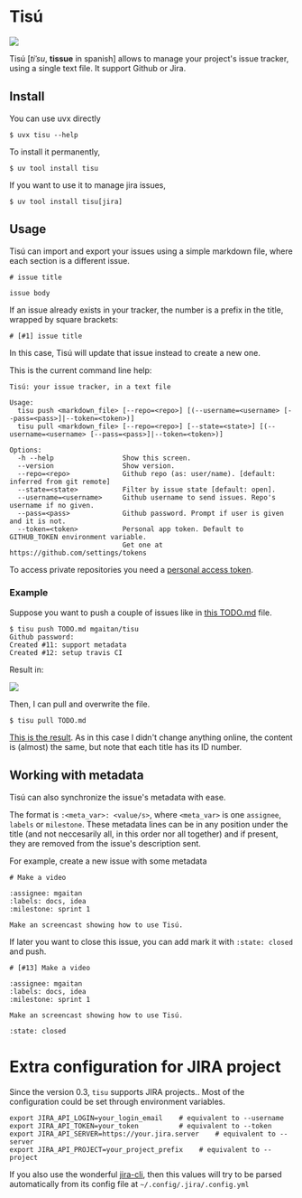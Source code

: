 # Tisú

![](https://github.com/mgaitan/tisu/actions/workflows/ci.yml/badge.svg)


Tisú [*tiˈsu*, **tissue** in spanish] allows to manage your project's issue tracker, using a single text file. It support Github or Jira.

## Install

You can use uvx directly

```
$ uvx tisu --help
```

To install it permanently,

```
$ uv tool install tisu
```

If you want to use it to manage jira issues,

```
$ uv tool install tisu[jira]
```

## Usage

Tisú can import and export your issues using a simple markdown file, where each section
is a different issue.

```
# issue title

issue body

```

If an issue already exists in your tracker, the number is a prefix in the title, wrapped
by square brackets:

```
# [#1] issue title
```

In this case, Tisú will update that issue instead to create a new one.

This is the current command line help:

```
Tisú: your issue tracker, in a text file

Usage:
  tisu push <markdown_file> [--repo=<repo>] [(--username=<username> [--pass=<pass>]|--token=<token>)]
  tisu pull <markdown_file> [--repo=<repo>] [--state=<state>] [(--username=<username> [--pass=<pass>]|--token=<token>)]

Options:
  -h --help                 Show this screen.
  --version                 Show version.
  --repo=<repo>             Github repo (as: user/name). [default: inferred from git remote]
  --state=<state>           Filter by issue state [default: open].
  --username=<username>     Github username to send issues. Repo's username if no given.
  --pass=<pass>             Github password. Prompt if user is given and it is not.
  --token=<token>           Personal app token. Default to GITHUB_TOKEN environment variable.
                            Get one at https://github.com/settings/tokens
```


To access private repositories you need a [personal access token](https://github.com/settings/tokens).


### Example

Suppose you want to push a couple of issues like in
[this TODO.md](https://github.com/mgaitan/tisu/blob/caf8cdd34d7dea04e7e36a23a4e08748364f09c5/TODO.md)
file.

```
$ tisu push TODO.md mgaitan/tisu
Github password:
Created #11: support metadata
Created #12: setup travis CI
```

Result in:

![](https://cloud.githubusercontent.com/assets/2355719/13778398/451fa440-ea94-11e5-985d-84d8770cf531.png)

Then, I can pull and overwrite the file.

```
$ tisu pull TODO.md
```

[This is the result](https://github.com/mgaitan/tisu/blob/07c478a15f0dd12b5f5ba1a7636f9703e9f201fc/TODO.md).
As in this case I didn't change anything online, the content is (almost) the same, but note that
each title has its ID number.

## Working with metadata

Tisú can also synchronize the issue's metadata with ease.

The format is `:<meta_var>: <value/s>`, where `<meta_var>` is one `assignee`, `labels`
or `milestone`. These metadata lines can be in any position under the title (and not
neccesarily all, in this order nor all together) and if present,
they are removed from the issue's description sent.

For example, create a new issue with some metadata

```
# Make a video

:assignee: mgaitan
:labels: docs, idea
:milestone: sprint 1

Make an screencast showing how to use Tisú.

```

If later you want to close this issue, you can add mark it with `:state: closed` and push.

```
# [#13] Make a video

:assignee: mgaitan
:labels: docs, idea
:milestone: sprint 1

Make an screencast showing how to use Tisú.

:state: closed
```

# Extra configuration for JIRA project

Since the version 0.3, `tisu` supports JIRA projects..
Most of the configuration could be set through environment variables.

```
export JIRA_API_LOGIN=your_login_email    # equivalent to --username
export JIRA_API_TOKEN=your_token          # equivalent to --token
export JIRA_API_SERVER=https://your.jira.server    # equivalent to --server
export JIRA_API_PROJECT=your_project_prefix    # equivalent to --project
```

If you also use the wonderful [jira-cli](https://github.com/ankitpokhrel/jira-cli), then this values
will try to be parsed automatically from its config file at `~/.config/.jira/.config.yml`

